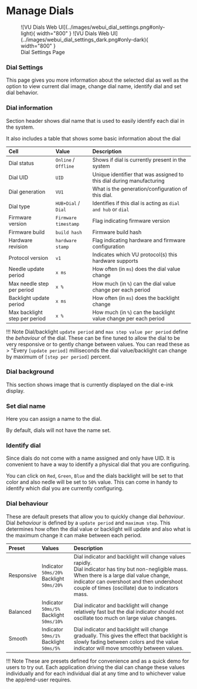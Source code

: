 # Manage Dials


<figure markdown>
  ![VU Dials Web UI](../images/webui_dial_settings.png#only-light){ width="800" } ![VU Dials Web UI](../images/webui_dial_settings_dark.png#only-dark){ width="800" }
  <figcaption>Dial Settings Page</figcaption>
</figure>


### Dial Settings

This page gives you more information about the selected dial as well as the option to view current dial image, change dial name, identify dial and set dial behavior.


### Dial information

Section header shows dial name that is used to easily identify each dial in the system.

It also includes a table that shows some basic information about the dial

| Cell | Value | Description
| :---- | :---- | :----
| Dial status | `Online` / `Offline` | Shows if dial is currently present in the system |
| Dial UID | `UID` | Unique identifier that was assigned to this dial during manufacturing |
| Dial generation | `VU1` | What is the generation/configuration of this dial. |
| Dial type | `HUB+Dial` / `Dial` | Identifies if this dial is acting as `dial and hub` or `dial` |
| Firmware version | `Firmware timestamp` | Flag indicating firmware version |
| Firmware build | `build hash` | Firmware build hash  |
| Hardware revision | `hardware stamp` | Flag indicating hardware and firmware configuration |
| Protocol version | `v1` | Indicates which VU protocol(s) this hardware supports |
| Needle update period | `x ms` | How often (in `ms`) does the dial value change |
| Max needle step per period | `x %` | How much (in `%`) can the dial value change per each period |
| Backlight update period | `x ms` | How often (in `ms`) does the backlight change |
| Max backlight step per period | `x %` | How much (in `%`) can the backlight value change per each period |

!!! Note
    Dial/backlight `update period` and `max step value per period` define the *behaviour* of the dial.
    These can be fine tuned to allow the dial to be very responsive or to gently change between values.
    You can read these as
    > "Every `[update period]` milliseconds the dial value/backlight can change by maximum of `[step per period]` percent.

### Dial background

This section shows image that is currently displayed on the dial e-ink display.


### Set dial name

Here you can assign a name to the dial.

By default, dials will not have the name set.


### Identify dial

Since dials do not come with a name assigned and only have UID. It is convenient to have a way to identify a physical dial that you are configuring.

You can click on `Red`, `Green`, `Blue` and the dials backlight will be set to that color and also nedle will be set to `50%` value. This can come in handy to identify which dial you are currently configuring.

### Dial behaviour

These are default presets that allow you to quickly change dial *behaviour*.
Dial *behaviour* is defined by a `update period` and `maximum step`. This determines how often the dial value or backlight will update and also what is the maximum change it can make between each period.


| Preset | Values | Description
| :---- | :---- | :----
| Responsive | Indicator `50ms/20%`<br>Backlight `50ms/20%` | Dial indicator and backlight will change values rapidly. <br>Dial indicator has tiny but non-negligible mass. When there is a large dial value change, indicator can overshoot and then undershoot couple of times (oscillate) due to indicators mass.  |
| Balanced |  Indicator `50ms/5%`<br>Backlight `50ms/10%` | Dial indicator and backlight will change relatively fast but the dial indicator should not oscillate too much on large value changes. |
| Smooth |  Indicator `50ms/1%`<br>Backlight `50ms/5%` | Dial indicator and backlight will change gradually. This gives the effect that backlight is slowly fading between colors and the value indicator will move smoothly between values. |


!!! Note
    These are presets defined for convenience and as a quick demo for users to try out.
    Each application driving the dial can change these values individually and for each individual dial at any time and to whichever value the app/end-user requires.


